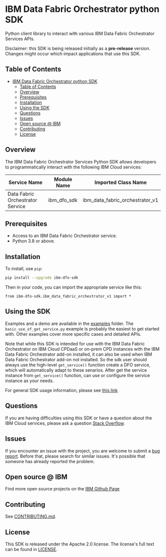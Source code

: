 # IBM Data Fabric Orchestrator python SDK

Python client library to interact with various IBM Data Fabric Orchestrator Services APIs.

Disclaimer: this SDK is being released initially as a **pre-release** version.
Changes might occur which impact applications that use this SDK.

## Table of Contents

<!--
  The TOC below is generated using the `markdown-toc` node package.

      https://github.com/jonschlinkert/markdown-toc

  You should regenerate the TOC after making changes to this file.

      npx markdown-toc -i README.md
  -->

<!-- toc -->

- [IBM Data Fabric Orchestrator python SDK](#ibm-data-fabric-orchestrator-python-sdk)
  - [Table of Contents](#table-of-contents)
  - [Overview](#overview)
  - [Prerequisites](#prerequisites)
  - [Installation](#installation)
  - [Using the SDK](#using-the-sdk)
  - [Questions](#questions)
  - [Issues](#issues)
  - [Open source @ IBM](#open-source--ibm)
  - [Contributing](#contributing)
  - [License](#license)

<!-- tocstop -->

## Overview

The IBM Data Fabric Orchestrator Services Python SDK allows developers to programmatically interact with the following
IBM Cloud services:

Service Name | Module Name | Imported Class Name
--- | --- | ---
Data Fabric Orchestrator Service | ibm_dfo_sdk | ibm_data_fabric_orchestrator_v1

## Prerequisites

* Access to an IBM Data Fabric Orchestrator service.
* Python 3.8 or above.

## Installation

To install, use `pip`:

```bash
pip install --upgrade ibm-dfo-sdk
```

Then in your code, you can import the appropriate service like this:
```
from ibm-dfo-sdk.ibm_data_fabric_orchestrator_v1 import *
```

## Using the SDK

Examples and a demo are available in the [examples](/examples) folder.  The `basic_use_of_get_service.py` example is probably the easiest to get started with.  Other examples cover more specific cases and detailed APIs.

Note that while this SDK is intended for use with the IBM Data Fabric Orchestrator on IBM Cloud CPDaaS or on-prem CPD instances with the IBM Data Fabric Orchestrator add-on installed, it can also be used when IBM Data Fabric Orchestrator add-on not installed. So the sdk user should always use the high-level `get_service()` function create a DFO service, which will automatically adapt to these senarios. After get the service instance from `get_service()` function, can use or configure the service instance as your needs.

For general SDK usage information, please see [this link](https://github.com/IBM/ibm-cloud-sdk-common/blob/main/README.md)

## Questions

If you are having difficulties using this SDK or have a question about the IBM Cloud services,
please ask a question
[Stack Overflow](http://stackoverflow.com/questions/ask?tags=ibm-cloud).

## Issues
If you encounter an issue with the project, you are welcome to submit a
[bug report](https://github.ibm.com/IBM-Data-Fabric/dfo-python-sdk.git/issues).
Before that, please search for similar issues. It's possible that someone has already reported the problem.

## Open source @ IBM
Find more open source projects on the [IBM Github Page](http://ibm.github.io/)

## Contributing
See [CONTRIBUTING.md](https://github.ibm.com/IBM-Data-Fabric/dfo-python-sdk.git/blob/main/CONTRIBUTING.md).

## License

This SDK is released under the Apache 2.0 license.
The license's full text can be found in [LICENSE](https://github.ibm.com/IBM-Data-Fabric/dfo-python-sdk.git/blob/main/LICENSE).
